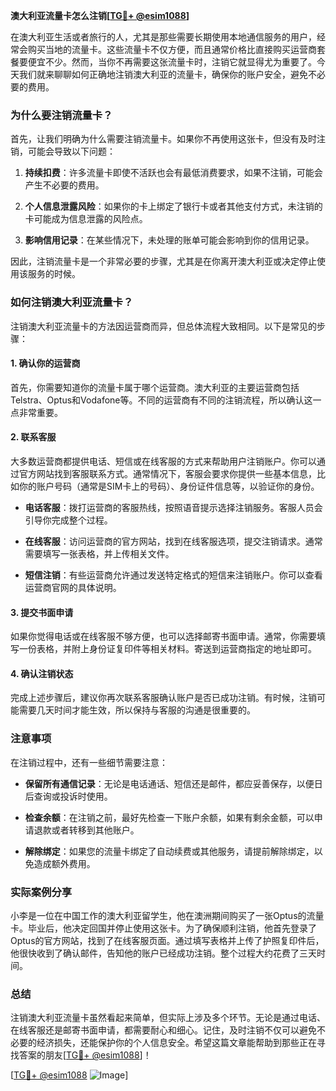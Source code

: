 **澳大利亚流量卡怎么注销[[TG💪+ @esim1088](https://t.me/s/esim1088)]**

在澳大利亚生活或者旅行的人，尤其是那些需要长期使用本地通信服务的用户，经常会购买当地的流量卡。这些流量卡不仅方便，而且通常价格比直接购买运营商套餐要便宜不少。然而，当你不再需要这张流量卡时，注销它就显得尤为重要了。今天我们就来聊聊如何正确地注销澳大利亚的流量卡，确保你的账户安全，避免不必要的费用。

### 为什么要注销流量卡？

首先，让我们明确为什么需要注销流量卡。如果你不再使用这张卡，但没有及时注销，可能会导致以下问题：

1. **持续扣费**：许多流量卡即使不活跃也会有最低消费要求，如果不注销，可能会产生不必要的费用。
   
2. **个人信息泄露风险**：如果你的卡上绑定了银行卡或者其他支付方式，未注销的卡可能成为信息泄露的风险点。
   
3. **影响信用记录**：在某些情况下，未处理的账单可能会影响到你的信用记录。

因此，注销流量卡是一个非常必要的步骤，尤其是在你离开澳大利亚或决定停止使用该服务的时候。

### 如何注销澳大利亚流量卡？

注销澳大利亚流量卡的方法因运营商而异，但总体流程大致相同。以下是常见的步骤：

#### 1. 确认你的运营商

首先，你需要知道你的流量卡属于哪个运营商。澳大利亚的主要运营商包括Telstra、Optus和Vodafone等。不同的运营商有不同的注销流程，所以确认这一点非常重要。

#### 2. 联系客服

大多数运营商都提供电话、短信或在线客服的方式来帮助用户注销账户。你可以通过官方网站找到客服联系方式。通常情况下，客服会要求你提供一些基本信息，比如你的账户号码（通常是SIM卡上的号码）、身份证件信息等，以验证你的身份。

- **电话客服**：拨打运营商的客服热线，按照语音提示选择注销服务。客服人员会引导你完成整个过程。
  
- **在线客服**：访问运营商的官方网站，找到在线客服选项，提交注销请求。通常需要填写一张表格，并上传相关文件。

- **短信注销**：有些运营商允许通过发送特定格式的短信来注销账户。你可以查看运营商官网的具体说明。

#### 3. 提交书面申请

如果你觉得电话或在线客服不够方便，也可以选择邮寄书面申请。通常，你需要填写一份表格，并附上身份证复印件等相关材料。寄送到运营商指定的地址即可。

#### 4. 确认注销状态

完成上述步骤后，建议你再次联系客服确认账户是否已成功注销。有时候，注销可能需要几天时间才能生效，所以保持与客服的沟通是很重要的。

### 注意事项

在注销过程中，还有一些细节需要注意：

- **保留所有通信记录**：无论是电话通话、短信还是邮件，都应妥善保存，以便日后查询或投诉时使用。
  
- **检查余额**：在注销之前，最好先检查一下账户余额，如果有剩余金额，可以申请退款或者转移到其他账户。
  
- **解除绑定**：如果您的流量卡绑定了自动续费或其他服务，请提前解除绑定，以免造成额外费用。

### 实际案例分享

小李是一位在中国工作的澳大利亚留学生，他在澳洲期间购买了一张Optus的流量卡。毕业后，他决定回国并停止使用这张卡。为了确保顺利注销，他首先登录了Optus的官方网站，找到了在线客服页面。通过填写表格并上传了护照复印件后，他很快收到了确认邮件，告知他的账户已经成功注销。整个过程大约花费了三天时间。

### 总结

注销澳大利亚流量卡虽然看起来简单，但实际上涉及多个环节。无论是通过电话、在线客服还是邮寄书面申请，都需要耐心和细心。记住，及时注销不仅可以避免不必要的经济损失，还能保护你的个人信息安全。希望这篇文章能帮助到那些正在寻找答案的朋友[[TG💪+ @esim1088](https://t.me/s/esim1088)]！

[[TG💪+ @esim1088](https://t.me/s/esim1088) ![Image](https://i.postimg.cc/4NQfJmqS/Snipaste-2025-05-13-00-14-12.png)]